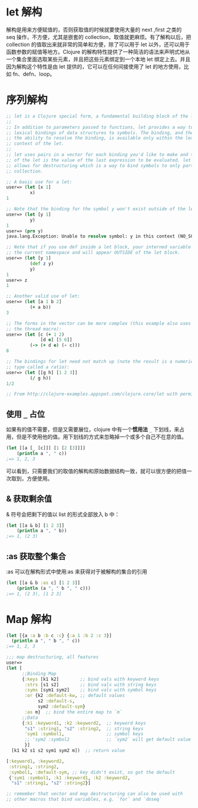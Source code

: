 # let 解构

解构是用来方便赋值的，否则获取值的时候就要使用大量的 next ,first 之类的 seq 操作，不方便，尤其是嵌套的 collection，取值就更麻烦。有了解构以后，把 collection 的值取出来就非常的简单和方便，除了可以用于 let 以外，还可以用于函数参数的赋值等地方。Clojure 的解构特性提供了一种简洁的语法来声明式地从一个集合里面选取某些元素，并且把这些元素绑定到一个本地 let 绑定上去。并且因为解构这个特性是由 let 提供的，它可以在任何间接使用了 let 的地方使用，比如 fn、defn、loop。

# 序列解构

```clj
;; let is a Clojure special form, a fundamental building block of the language.
;;
;; In addition to parameters passed to functions, let provides a way to create
;; lexical bindings of data structures to symbols. The binding, and therefore
;; the ability to resolve the binding, is available only within the lexical
;; context of the let.
;;
;; let uses pairs in a vector for each binding you'd like to make and the value
;; of the let is the value of the last expression to be evaluated. let also
;; allows for destructuring which is a way to bind symbols to only part of a
;; collection.

;; A basic use for a let:
user=> (let [x 1]
         x)
1

;; Note that the binding for the symbol y won't exist outside of the let:
user=> (let [y 1]
         y)
1
user=> (prn y)
java.lang.Exception: Unable to resolve symbol: y in this context (NO_SOURCE_FILE:7)

;; Note that if you use def inside a let block, your interned variable is within
;; the current namespace and will appear OUTSIDE of the let block.
user=> (let [y 1]
         (def z y)
         y)
1
user=> z
1

;; Another valid use of let:
user=> (let [a 1 b 2]
         (+ a b))
3

;; The forms in the vector can be more complex (this example also uses
;; the thread macro):
user=> (let [c (+ 1 2)
             [d e] [5 6]]
         (-> (+ d e) (- c)))
8

;; The bindings for let need not match up (note the result is a numeric
;; type called a ratio):
user=> (let [[g h] [1 2 3]]
         (/ g h))
1/2

;; From http://clojure-examples.appspot.com/clojure.core/let with permission.
```

## 使用 `_` 占位

如果有的值不需要，但是又需要展位，clojure 中有一个**惯用法** `_` 下划线，来占用，但是不使用他的值。用下划线的方式来忽略掉一个或多个自己不在意的值。

```clojure
(let [[a [_ [c]]] [1 [2 [3]]]]
    (println a ", " c))
;=> 1, 2, 3
```

可以看到，只需要我们的取值的解构和原始数据结构一致，就可以很方便的把值一次取到，方便使用。

## & 获取剩余值

& 符号会把剩下的值以 list 的形式全部放入 b 中：

```clj
(let [[a & b] [1 2 3]]
    (println a ", " b))
;=> 1, (2 3)
```

## :as 获取整个集合

:as 可以在解构形式中使用:as 来获得对于被解构的集合的引用

```clojure
(let [[a & b :as c] [1 2 3]]
    (println (a ", " b ", " c)))
;=> 1, (2 3), [1 2 3]
```

# Map 解构

```clj
(let [{a :a b :b c :c} {:a 1 :b 2 :c 3}]
  (println a ", " b ", " c))
;=> 1, 2, 3

;;; map destructuring, all features
user=>
(let [
      ;;Binding Map
      {:keys [k1 k2]        ;; bind vals with keyword keys
       :strs [s1 s2]        ;; bind vals with string keys
       :syms [sym1 sym2]    ;; bind vals with symbol keys
       :or {k2 :default-kw, ;; default values
            s2 :default-s,
            sym2 :default-sym}
       :as m}  ;; bind the entire map to `m`
      ;;Data
      {:k1 :keyword1, :k2 :keyword2,  ;; keyword keys
       "s1" :string1, "s2" :string2,  ;; string keys
       'sym1 :symbol1,                ;; symbol keys
       ;; 'sym2 :symbol2              ;; `sym2` will get default value
       }]
  [k1 k2 s1 s2 sym1 sym2 m])  ;; return value

[:keyword1, :keyword2,
 :string1, :string2,
 :symbol1, :default-sym, ;; key didn't exist, so got the default
 {'sym1 :symbol1, :k1 :keyword1, :k2 :keyword2,
  "s1" :string1, "s2" :string2}]

;; remember that vector and map destructuring can also be used with
;; other macros that bind variables, e.g. `for` and `doseq`
```
